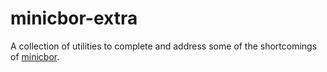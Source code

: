 # minicbor-extra

A collection of utilities to complete and address some of the shortcomings of [minicbor](https://docs.rs/minicbor).

